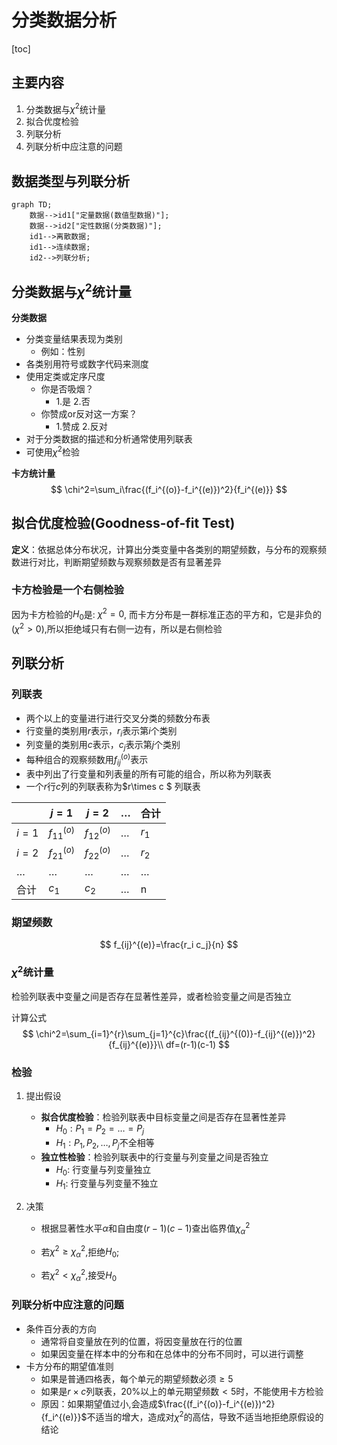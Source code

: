 # 分类数据分析

[toc]

## 主要内容

1. 分类数据与$\chi^2$统计量
2. 拟合优度检验
3. 列联分析
4. 列联分析中应注意的问题



## 数据类型与列联分析

```mermaid
graph TD;
	数据-->id1["定量数据(数值型数据)"];
	数据-->id2["定性数据(分类数据)"];
	id1-->离散数据;
	id1-->连续数据;
	id2-->列联分析;
```

## 分类数据与$\chi^2$统计量

**分类数据**

+ 分类变量结果表现为类别
  + 例如：性别
+ 各类别用符号或数字代码来测度
+ 使用定类或定序尺度
  + 你是否吸烟？
    + 1.是 2.否
  + 你赞成or反对这一方案？
    + 1.赞成 2.反对
+ 对于分类数据的描述和分析通常使用列联表
+ 可使用$\chi^2$检验

**卡方统计量**
$$
\chi^2=\sum_i\frac{(f_i^{(o)}-f_i^{(e)})^2}{f_i^{(e)}}
$$


## 拟合优度检验(Goodness-of-fit Test)

**定义**：依据总体分布状况，计算出分类变量中各类别的期望频数，与分布的观察频数进行对比，判断期望频数与观察频数是否有显著差异

### 卡方检验是一个右侧检验

因为卡方检验的$H_0$是: $\chi^2=0$, 而卡方分布是一群标准正态的平方和，它是非负的$(\chi^2>0)$,所以拒绝域只有右侧一边有，所以是右侧检验



## 列联分析

### 列联表

+ 两个以上的变量进行进行交叉分类的频数分布表
+ 行变量的类别用$r$表示，$r_i$表示第$i$个类别
+ 列变量的类别用$c$表示，$c_j$表示第$j$个类别
+ 每种组合的观察频数用$f_{ij}^{(o)}$表示
+ 表中列出了行变量和列表量的所有可能的组合，所以称为列联表
+ 一个$r$行$c$列的列联表称为$r\times c $ 列联表

|         | $j=1$          | $j=2$          | $\dots$ | 合计    |
| ------- | -------------- | -------------- | ------- | ------- |
| $i=1$   | $f_{11}^{(o)}$ | $f_{12}^{(o)}$ | $\dots$ | $r_1$   |
| $i=2$   | $f_{21}^{(o)}$ | $f_{22}^{(o)}$ | $\dots$ | $r_2$   |
| $\dots$ | $\dots$        | $\dots$        | $\dots$ | $\dots$ |
| 合计    | $c_1$          | $c_2$          | $\dots$ | n       |

### 期望频数

$$
f_{ij}^{(e)}=\frac{r_i c_j}{n}
$$



### $\chi^2$统计量

检验列联表中变量之间是否存在显著性差异，或者检验变量之间是否独立

计算公式
$$
\chi^2=\sum_{i=1}^{r}\sum_{j=1}^{c}\frac{(f_{ij}^{(0)}-f_{ij}^{(e)})^2}{f_{ij}^{(e)}}\\
df=(r-1)(c-1)
$$

### 检验

1. 提出假设

   + **拟合优度检验**：检验列联表中目标变量之间是否存在显著性差异
     + $H_0:P_1=P_2=\dots=P_j$
     + $H_1:P_1,P_2,\dots,P_j$不全相等
   + **独立性检验**：检验列联表中的行变量与列变量之间是否独立
     + $H_0:$ 行变量与列变量独立
     + $H_1:$ 行变量与列变量不独立

2. 决策

   + 根据显著性水平$\alpha$和自由度$(r-1)(c-1)$查出临界值$\chi^2_\alpha$

   + 若$\chi^2 \ge \chi^2_\alpha$,拒绝$H_0$;
   + 若$\chi^2<\chi^2_\alpha$,接受$H_0$



### 列联分析中应注意的问题

+ 条件百分表的方向
  + 通常将自变量放在列的位置，将因变量放在行的位置
  + 如果因变量在样本中的分布和在总体中的分布不同时，可以进行调整
+ 卡方分布的期望值准则
  + 如果是普通四格表，每个单元的期望频数必须$\ge5$
  + 如果是$r\times c$列联表，$20\%$以上的单元期望频数$<5$时，不能使用卡方检验
  + 原因：如果期望值过小,会造成$\frac{(f_i^{(o)}-f_i^{(e)})^2}{f_i^{(e)}}$不适当的增大，造成对$\chi^2$的高估，导致不适当地拒绝原假设的结论